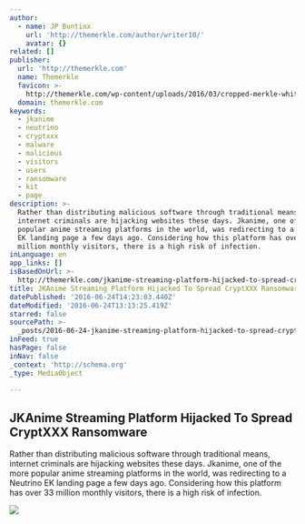 ```yaml
---
author:
  - name: JP Buntinx
    url: 'http://themerkle.com/author/writer10/'
    avatar: {}
related: []
publisher:
  url: 'http://themerkle.com'
  name: Themerkle
  favicon: >-
    http://themerkle.com/wp-content/uploads/2016/03/cropped-merkle-white-1-192x192.png
  domain: themerkle.com
keywords:
  - jkanime
  - neutrino
  - cryptxxx
  - malware
  - malicious
  - visitors
  - users
  - ransomware
  - kit
  - page
description: >-
  Rather than distributing malicious software through traditional means,
  internet criminals are hijacking websites these days. Jkanime, one of the more
  popular anime streaming platforms in the world, was redirecting to a Neutrino
  EK landing page a few days ago. Considering how this platform has over 33
  million monthly visitors, there is a high risk of infection.
inLanguage: en
app_links: []
isBasedOnUrl: >-
  http://themerkle.com/jkanime-streaming-platform-hijacked-to-spread-cryptxxx-ransomware/
title: JKAnime Streaming Platform Hijacked To Spread CryptXXX Ransomware
datePublished: '2016-06-24T14:23:03.440Z'
dateModified: '2016-06-24T13:13:25.419Z'
starred: false
sourcePath: >-
  _posts/2016-06-24-jkanime-streaming-platform-hijacked-to-spread-cryptxxx-ranso.md
inFeed: true
hasPage: false
inNav: false
_context: 'http://schema.org'
_type: MediaObject

---
```

<article style=""><h1>JKAnime Streaming Platform Hijacked To Spread CryptXXX Ransomware</h1><p>Rather than distributing malicious software through traditional means, internet criminals are hijacking websites these days. Jkanime, one of the more popular anime streaming platforms in the world, was redirecting to a Neutrino EK landing page a few days ago. Considering how this platform has over 33 million monthly visitors, there is a high risk of infection.</p><img src="http://themerkle.com/wp-content/uploads/2016/06/JKAnime.jpg" /></article>